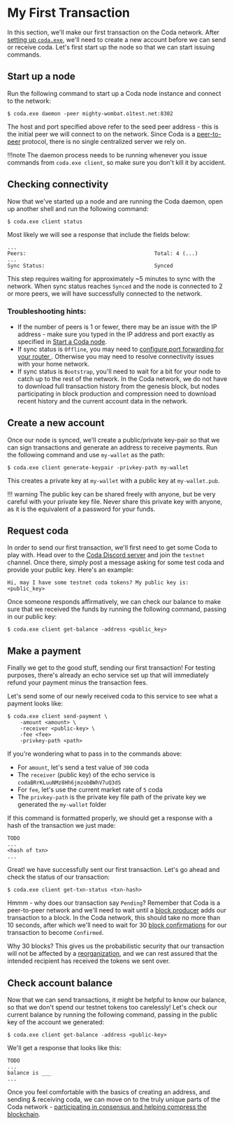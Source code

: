 # My First Transaction

In this section, we'll make our first transaction on the Coda network. After [setting up `coda.exe`](../getting-started), we'll need to create a new account before we can send or receive coda. Let's first start up the node so that we can start issuing commands.

## Start up a node

Run the following command to start up a Coda node instance and connect to the network:

    $ coda.exe daemon -peer mighty-wombat.o1test.net:8302

The host and port specified above refer to the seed peer address - this is the initial peer we will connect to on the network. Since Coda is a [peer-to-peer](../glossary/#peer-to-peer) protocol, there is no single centralized server we rely on. 

!!!note
    The daemon process needs to be running whenever you issue commands from `coda.exe client`, so make sure you don't kill it by accident.

## Checking connectivity

Now that we've started up a node and are running the Coda daemon, open up another shell and run the following command:

    $ coda.exe client status

Most likely we will see a response that include the fields below:

    ...
    Peers:                                         Total: 4 (...)
    ...
    Sync Status:                                   Synced

This step requires waiting for approximately ~5 minutes to sync with the network. When sync status reaches `Synced` and the node is connected to 2 or more peers, we will have successfully connected to the network.

### Troubleshooting hints:

- If the number of peers is 1 or fewer, there may be an issue with the IP address - make sure you typed in the IP address and port exactly as specified in [Start a Coda node](#start-a-coda-node).
- If sync status is `Offline`, you may need to [configure port forwarding for your router ](/docs/getting-started/#port-forwarding). Otherwise you may need to resolve connectivity issues with your home network.
- If sync status is `Bootstrap`, you'll need to wait for a bit for your node to catch up to the rest of the network. In the Coda network, we do not have to download full transaction history from the genesis block, but nodes participating in block production and compression need to download recent history and the current account data in the network.

## Create a new account

Once our node is synced, we'll create a public/private key-pair so that we can sign transactions and generate an address to receive payments. Run the following command and use `my-wallet` as the path:

    $ coda.exe client generate-keypair -privkey-path my-wallet

This creates a private key at `my-wallet` with a public key at `my-wallet.pub`.

!!! warning
    The public key can be shared freely with anyone, but be very careful with your private key file. Never share this private key with anyone, as it is the equivalent of a password for your funds.

## Request coda

In order to send our first transaction, we'll first need to get some Coda to play with. Head over to the [Coda Discord server](https://discord.gg/ShKhA7J) and join the `testnet` channel. Once there, simply post a message asking for some test coda and provide your public key. Here's an example:

    Hi, may I have some testnet coda tokens? My public key is: <public_key>

Once someone responds affirmatively, we can check our balance to make sure that we received the funds by running the following command, passing in our public key:

    $ coda.exe client get-balance -address <public_key>

## Make a payment

Finally we get to the good stuff, sending our first transaction! For testing purposes, there's already an echo service set up that will immediately refund your payment minus the transaction fees.

Let's send some of our newly received coda to this service to see what a payment looks like:

    $ coda.exe client send-payment \
        -amount <amount> \
        -receiver <public-key> \
        -fee <fee>
        -privkey-path <path>

If you're wondering what to pass in to the commands above:

- For `amount`, let's send a test value of `300` coda
- The `receiver` (public key) of the echo service is `codaBRrKLuuNMz8Hh6jmzobBWhV7uQ3dS`
- For `fee`, let's use the current market rate of `5` coda
- The `privkey-path` is the private key file path of the private key we generated the `my-wallet` folder

If this command is formatted properly, we should get a response with a hash of the transaction we just made:

    TODO
    ...
    <hash of txn>
    ...

Great! we have successfully sent our first transaction. Let's go ahead and check the status of our transaction:

    $ coda.exe client get-txn-status <txn-hash>

Hmmm - why does our transaction say `Pending`? Remember that Coda is a peer-to-peer network and we'll need to wait until a [block producer](../glossary/#block-producer) adds our transaction to a block. In the Coda network, this should take no more than 10 seconds, after which we'll need to wait for 30 [block confirmations](../glossary/#block-confirmations) for our transaction to become `Confirmed`.

Why 30 blocks? This gives us the probabilistic security that our transaction will not be affected by a [reorganization](../glossary/#reorganization), and we can rest assured that the intended recipient has received the tokens we sent over.

## Check account balance

Now that we can send transactions, it might be helpful to know our balance, so that we don't spend our testnet tokens too carelessly! Let's check our current balance by running the following command, passing in the public key of the account we generated:

    $ coda.exe client get-balance -address <public-key>

We'll get a response that looks like this:

    TODO
    ...
    balance is ___
    ...

Once you feel comfortable with the basics of creating an address, and sending & receiving coda, we can move on to the truly unique parts of the Coda network - [participating in consensus and helping compress the blockchain](/docs/node-operator).